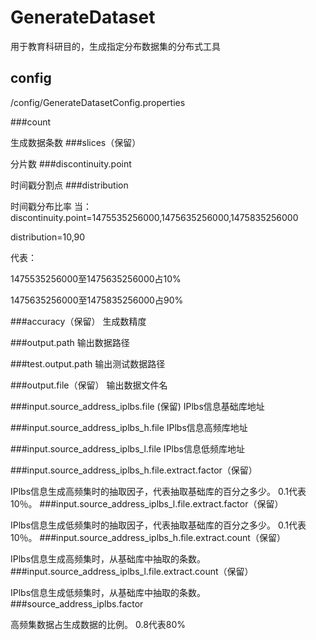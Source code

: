 # GenerateDataset
用于教育科研目的，生成指定分布数据集的分布式工具
## config
/config/GenerateDatasetConfig.properties

###count

生成数据条数
###slices（保留）

分片数
###discontinuity.point

时间戳分割点
###distribution

时间戳分布比率
当：discontinuity.point=1475535256000,1475635256000,1475835256000

distribution=10,90

代表：

1475535256000至1475635256000占10%

1475635256000至1475835256000占90%

###accuracy（保留）
生成数精度

###output.path
输出数据路径

###test.output.path
输出测试数据路径

###output.file（保留）
输出数据文件名

###input.source_address_iplbs.file (保留)
IPlbs信息基础库地址

###input.source_address_iplbs_h.file
IPlbs信息高频库地址

###input.source_address_iplbs_l.file
IPlbs信息低频库地址

###input.source_address_iplbs_h.file.extract.factor（保留）

IPlbs信息生成高频集时的抽取因子，代表抽取基础库的百分之多少。
0.1代表10％。
###input.source_address_iplbs_l.file.extract.factor（保留）

IPlbs信息生成低频集时的抽取因子，代表抽取基础库的百分之多少。
0.1代表10％。
###input.source_address_iplbs_h.file.extract.count（保留）

IPlbs信息生成高频集时，从基础库中抽取的条数。
###input.source_address_iplbs_l.file.extract.count（保留）

IPlbs信息生成低频集时，从基础库中抽取的条数。
###source_address_iplbs.factor

高频集数据占生成数据的比例。
0.8代表80%